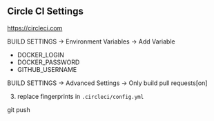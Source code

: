 ## Circle CI Settings

https://circleci.com

BUILD SETTINGS -> Environment Variables -> Add Variable

- DOCKER_LOGIN
- DOCKER_PASSWORD
- GITHUB_USERNAME

BUILD SETTINGS -> Advanced Settings -> Only build pull requests[on]

3. replace fingerprints in `.circleci/config.yml`

git push